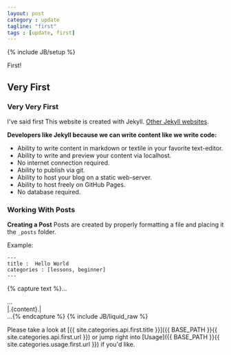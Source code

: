 ```yaml
---
layout: post
category : update
tagline: "first"
tags : [update, first]
---
```

{% include JB/setup %}

First!

## Very First

### Very Very First

I've said first
This website is created with Jekyll. [Other Jekyll websites](https://github.com/mojombo/jekyll/wiki/Sites).


**Developers like Jekyll because we can write content like we write code:**

- Ability to write content in markdown or textile in your favorite text-editor.
- Ability to write and preview your content via localhost.
- No internet connection required.
- Ability to publish via git.
- Ability to host your blog on a static web-server.
- Ability to host freely on GitHub Pages.
- No database required.

### Working With Posts

**Creating a Post**
Posts are created by properly formatting a file and placing it the `_posts` folder.

Example:

    ---
    title :  Hello World
    categories : [lessons, beginner]
    ---

{% capture text %}...
<body>
  <div id="sidebar"> ... </div>
  <div id="main">
    |.{content}.|
  </div>
</body>
...{% endcapture %}
{% include JB/liquid_raw %}


Please take a look at [{{ site.categories.api.first.title }}]({{ BASE_PATH }}{{ site.categories.api.first.url }})
or jump right into [Usage]({{ BASE_PATH }}{{ site.categories.usage.first.url }}) if you'd like.
